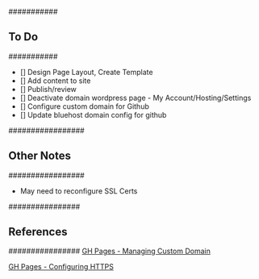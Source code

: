 ###########
## To Do ##
###########

- [] Design Page Layout, Create Template
- [] Add content to site
- [] Publish/review
- [] Deactivate domain wordpress page - My Account/Hosting/Settings
- [] Configure custom domain for Github
- [] Update bluehost domain config for github

#################
## Other Notes ##
#################
* May need to reconfigure SSL Certs

################
## References ##
################
[GH Pages - Managing Custom Domain](https://docs.github.com/en/pages/configuring-a-custom-domain-for-your-github-pages-site/managing-a-custom-domain-for-your-github-pages-site)

[GH Pages - Configuring HTTPS](https://docs.github.com/en/pages/getting-started-with-github-pages/securing-your-github-pages-site-with-https)